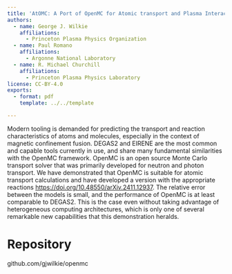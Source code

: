 ```yaml
---
title: 'AtOMC: A Port of OpenMC for Atomic transport and Plasma Interaction '
authors:
  - name: George J. Wilkie
    affiliations:
      - Princeton Plasma Physics Organization
  - name: Paul Romano
    affiliations:
      - Argonne National Laboratory
  - name: R. Michael Churchill
    affiliations:
      - Princeton Plasma Physics Laboratory
license: CC-BY-4.0
exports:
  - format: pdf
    template: ../../template

---
```


Modern tooling is demanded for predicting the transport and reaction characteristics of atoms and molecules, especially in the context of magnetic confinement fusion. DEGAS2 and EIRENE are the most common and capable tools currently in use, and share many fundamental similarities with the OpenMC framework. OpenMC is an open source Monte Carlo transport solver that was primarily developed for neutron and photon transport. We have demonstrated that OpenMC is suitable for atomic transport calculations and have developed a version with the appropriate reactions https://doi.org/10.48550/arXiv.2411.12937. The relative error between the models is small, and the performance of OpenMC is at least comparable to DEGAS2. This is the case even without taking advantage of heterogeneous computing architectures, which is only one of several remarkable new capabilities that this demonstration heralds.


# Repository
github.com/gjwilkie/openmc

